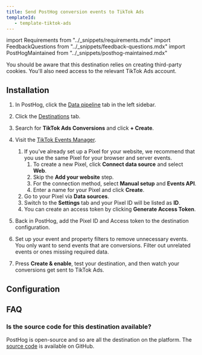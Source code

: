 ```yaml
---
title: Send PostHog conversion events to TikTok Ads
templateId: 
   - template-tiktok-ads
---
```


import Requirements from "../_snippets/requirements.mdx"
import FeedbackQuestions from "../_snippets/feedback-questions.mdx"
import PostHogMaintained from "../_snippets/posthog-maintained.mdx"

<Requirements />

You should be aware that this destination relies on creating third-party cookies. You'll also need access to the relevant TikTok Ads account.

## Installation

1. In PostHog, click the [Data pipeline](https://us.posthog.com/pipeline/overview) tab in the left sidebar.

2. Click the [Destinations](https://us.posthog.com/pipeline/destinations?search=tiktok) tab.

3. Search for **TikTok Ads Conversions** and click **+ Create**.

4. Visit the [TikTok Events Manager](https://ads.tiktok.com/i18n/events_manager/home).
   1. If you’ve already set up a Pixel for your website, we recommend that you use the same Pixel for your browser and server events.
      1. To create a new Pixel, click **Connect data source** and select **Web**.
      2. Skip the **Add your website** step.
      3. For the connection method, select **Manual setup** and **Events API**.
      4. Enter a name for your Pixel and click **Create**.
   2. Go to your Pixel via **Data sources**.
   3. Switch to the **Settings** tab and your Pixel ID will be listed as **ID**.
   4. You can create an access token by clicking **Generate Access Token**.

5. Back in PostHog, add the Pixel ID and Access token to the destination configuration.

6. Set up your event and property filters to remove unnecessary events. You only want to send events that are conversions. Filter out unrelated events or ones missing required data.

7. Press **Create & enable**, test your destination, and then watch your conversions get sent to TikTok Ads.

<HideOnCDPIndex>

## Configuration

<TemplateParameters />

## FAQ

### Is the source code for this destination available?

PostHog is open-source and so are all the destination on the platform. The [source code](https://github.com/PostHog/posthog/blob/master/posthog/cdp/templates/tiktok_ads/template_tiktok_ads.py) is available on GitHub.

<PostHogMaintained />

<FeedbackQuestions />

</HideOnCDPIndex>
